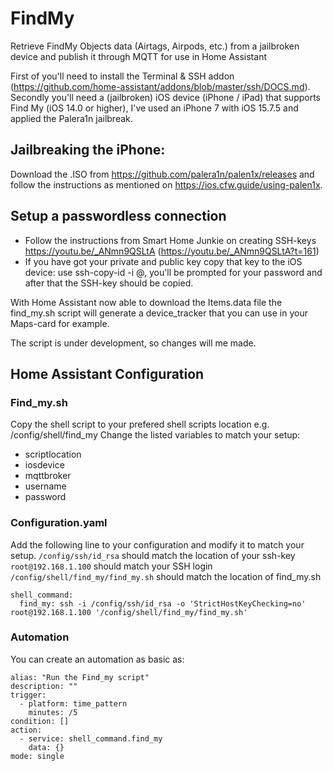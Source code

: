 # FindMy
Retrieve FindMy Objects data (Airtags, Airpods, etc.) from a jailbroken device and publish it through MQTT for use in Home Assistant

First of you'll need to install the Terminal & SSH addon (https://github.com/home-assistant/addons/blob/master/ssh/DOCS.md).
Secondly you'll need a (jailbroken) iOS device (iPhone / iPad) that supports Find My (iOS 14.0 or higher), I've used an iPhone 7 with iOS 15.7.5 and applied the Palera1n jailbreak.

## Jailbreaking the iPhone:
Download the .ISO from https://github.com/palera1n/palen1x/releases and follow the instructions as mentioned on https://ios.cfw.guide/using-palen1x.

## Setup a passwordless connection
- Follow the instructions from Smart Home Junkie on creating SSH-keys https://youtu.be/_ANmn9QSLtA (https://youtu.be/_ANmn9QSLtA?t=161)
- If you have got your private and public key copy that key to the iOS device: use ssh-copy-id -i <location of your public key> <username>@<iosdevice--ip-address>, you'll be prompted for your password and after that the SSH-key should be copied.

With Home Assistant now able to download the Items.data file the find_my.sh script will generate a device_tracker that you can use in your Maps-card for example.

The script is under development, so changes will me made.

## Home Assistant Configuration

### Find_my.sh
Copy the shell script to your prefered shell scripts location e.g. /config/shell/find_my
Change the listed variables to match your setup:
- scriptlocation
- iosdevice
- mqttbroker
- username
- password 

### Configuration.yaml
Add the following line to your configuration and modify it to match your setup.
`/config/ssh/id_rsa` should match the location of your ssh-key
`root@192.168.1.100` should match your SSH login
`/config/shell/find_my/find_my.sh` should match the location of find_my.sh

```
shell_command:
  find_my: ssh -i /config/ssh/id_rsa -o 'StrictHostKeyChecking=no' root@192.168.1.100 '/config/shell/find_my/find_my.sh'
```

### Automation
You can create an automation as basic as:
```
alias: "Run the Find_my script"
description: ""
trigger:
  - platform: time_pattern
    minutes: /5
condition: []
action:
  - service: shell_command.find_my
    data: {}
mode: single
```
